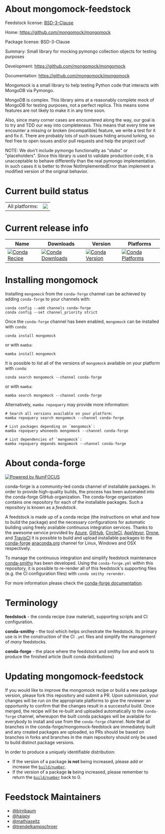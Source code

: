 About mongomock-feedstock
=========================

Feedstock license: [BSD-3-Clause](https://github.com/conda-forge/mongomock-feedstock/blob/main/LICENSE.txt)

Home: https://github.com/mongomock/mongomock

Package license: BSD-3-Clause

Summary: Small library for mocking pymongo collection objects for testing purposes

Development: https://github.com/mongomock/mongomock

Documentation: https://github.com/mongomock/mongomock

Mongomock is a small library to help testing Python code that interacts with
MongoDB via Pymongo.

MongoDB is complex. This library aims at a reasonably complete mock of
MongoDB for testing purposes, not a perfect replica. This means some
features are not likely to make it in any time soon.

Also, since many corner cases are encountered along the way, our goal is to
try and TDD our way into completeness. This means that every time we
encounter a missing or broken (incompatible) feature, we write a test for
it and fix it. There are probably lots of such issues hiding around
lurking, so feel free to open issues and/or pull requests and help the
project out!

NOTE: We don't include pymongo functionality as "stubs" or "placeholders".
Since this library is used to validate production code, it is unacceptable
to behave differently than the real pymongo implementation. In such cases
it is better to throw NotImplementedError than implement a modified version
of the original behavior.


Current build status
====================


<table><tr><td>All platforms:</td>
    <td>
      <a href="https://dev.azure.com/conda-forge/feedstock-builds/_build/latest?definitionId=7091&branchName=main">
        <img src="https://dev.azure.com/conda-forge/feedstock-builds/_apis/build/status/mongomock-feedstock?branchName=main">
      </a>
    </td>
  </tr>
</table>

Current release info
====================

| Name | Downloads | Version | Platforms |
| --- | --- | --- | --- |
| [![Conda Recipe](https://img.shields.io/badge/recipe-mongomock-green.svg)](https://anaconda.org/conda-forge/mongomock) | [![Conda Downloads](https://img.shields.io/conda/dn/conda-forge/mongomock.svg)](https://anaconda.org/conda-forge/mongomock) | [![Conda Version](https://img.shields.io/conda/vn/conda-forge/mongomock.svg)](https://anaconda.org/conda-forge/mongomock) | [![Conda Platforms](https://img.shields.io/conda/pn/conda-forge/mongomock.svg)](https://anaconda.org/conda-forge/mongomock) |

Installing mongomock
====================

Installing `mongomock` from the `conda-forge` channel can be achieved by adding `conda-forge` to your channels with:

```
conda config --add channels conda-forge
conda config --set channel_priority strict
```

Once the `conda-forge` channel has been enabled, `mongomock` can be installed with `conda`:

```
conda install mongomock
```

or with `mamba`:

```
mamba install mongomock
```

It is possible to list all of the versions of `mongomock` available on your platform with `conda`:

```
conda search mongomock --channel conda-forge
```

or with `mamba`:

```
mamba search mongomock --channel conda-forge
```

Alternatively, `mamba repoquery` may provide more information:

```
# Search all versions available on your platform:
mamba repoquery search mongomock --channel conda-forge

# List packages depending on `mongomock`:
mamba repoquery whoneeds mongomock --channel conda-forge

# List dependencies of `mongomock`:
mamba repoquery depends mongomock --channel conda-forge
```


About conda-forge
=================

[![Powered by
NumFOCUS](https://img.shields.io/badge/powered%20by-NumFOCUS-orange.svg?style=flat&colorA=E1523D&colorB=007D8A)](https://numfocus.org)

conda-forge is a community-led conda channel of installable packages.
In order to provide high-quality builds, the process has been automated into the
conda-forge GitHub organization. The conda-forge organization contains one repository
for each of the installable packages. Such a repository is known as a *feedstock*.

A feedstock is made up of a conda recipe (the instructions on what and how to build
the package) and the necessary configurations for automatic building using freely
available continuous integration services. Thanks to the awesome service provided by
[Azure](https://azure.microsoft.com/en-us/services/devops/), [GitHub](https://github.com/),
[CircleCI](https://circleci.com/), [AppVeyor](https://www.appveyor.com/),
[Drone](https://cloud.drone.io/welcome), and [TravisCI](https://travis-ci.com/)
it is possible to build and upload installable packages to the
[conda-forge](https://anaconda.org/conda-forge) [anaconda.org](https://anaconda.org/)
channel for Linux, Windows and OSX respectively.

To manage the continuous integration and simplify feedstock maintenance
[conda-smithy](https://github.com/conda-forge/conda-smithy) has been developed.
Using the ``conda-forge.yml`` within this repository, it is possible to re-render all of
this feedstock's supporting files (e.g. the CI configuration files) with ``conda smithy rerender``.

For more information please check the [conda-forge documentation](https://conda-forge.org/docs/).

Terminology
===========

**feedstock** - the conda recipe (raw material), supporting scripts and CI configuration.

**conda-smithy** - the tool which helps orchestrate the feedstock.
                   Its primary use is in the construction of the CI ``.yml`` files
                   and simplify the management of *many* feedstocks.

**conda-forge** - the place where the feedstock and smithy live and work to
                  produce the finished article (built conda distributions)


Updating mongomock-feedstock
============================

If you would like to improve the mongomock recipe or build a new
package version, please fork this repository and submit a PR. Upon submission,
your changes will be run on the appropriate platforms to give the reviewer an
opportunity to confirm that the changes result in a successful build. Once
merged, the recipe will be re-built and uploaded automatically to the
`conda-forge` channel, whereupon the built conda packages will be available for
everybody to install and use from the `conda-forge` channel.
Note that all branches in the conda-forge/mongomock-feedstock are
immediately built and any created packages are uploaded, so PRs should be based
on branches in forks and branches in the main repository should only be used to
build distinct package versions.

In order to produce a uniquely identifiable distribution:
 * If the version of a package **is not** being increased, please add or increase
   the [``build/number``](https://docs.conda.io/projects/conda-build/en/latest/resources/define-metadata.html#build-number-and-string).
 * If the version of a package **is** being increased, please remember to return
   the [``build/number``](https://docs.conda.io/projects/conda-build/en/latest/resources/define-metadata.html#build-number-and-string)
   back to 0.

Feedstock Maintainers
=====================

* [@birnbaum](https://github.com/birnbaum/)
* [@hajapy](https://github.com/hajapy/)
* [@mathiaseitz](https://github.com/mathiaseitz/)
* [@trendelkampschroer](https://github.com/trendelkampschroer/)

